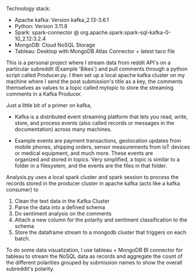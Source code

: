 Technology stack:
* Apache kafka: Version kafka_2.13-3.6.1
* Python: Version 3.11.8
* Spark: spark-connector @ org.apache.spark:spark-sql-kafka-0-10_2.12:3.2.4
* MongoDB: Cloud NoSQL Storage
* Tableau: Desktop with MongoDB Atlas Connector + latest taco file




This is a personal project where I stream data from reddit API's on a particular subreddit (Example 'Bikes') and pull comments through a python script called Producer.py. 
I then set up a local apache kafka cluster on my machine where I send the post submission's title as a key, the comments themselves as values to a topic called mytopic to store the streaming
comments in a Kafka Producer.

Just a little bit of a primer on kafka, 
* Kafka is a distributed event streaming platform that lets you read, write, store, and process events (also called records or messages in the documentation) across many machines.

* Example events are payment transactions, geolocation updates from mobile phones, shipping orders, sensor measurements from IoT devices or medical equipment, and much more. These events are   
  organized and stored in topics. Very simplified, a topic is similar to a folder in a filesystem, and the events are the files in that folder.

Analysis.py uses a local spark cluster and spark session to process the records stored in the producer cluster in apache kafka (acts like a kafka consumer) to
1. Clean the text data in the Kafka Cluster
2. Parse the data into a defined schema 
3. Do sentiment analysis on the comments
4. Attach a new column for the polarity and sentiment classification to the schema
5. Store the dataframe stream to a mongodb cluster that triggers on each batch. 

To do some data visualization, I use tableau + MongoDB BI connector for tableau to stream the NoSQL data as records and aggregate the count of the different polarities 
grouped by submission names to show the overall subreddit's polarity.
